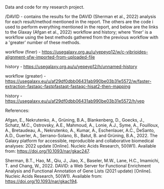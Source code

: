 Data and code for my research project.

/DAVID - contains the results for the DAVID (Sherman et al., 2022) analysis for each result/method mentioned in the report. 
The others are the code i used to perform everything mentioned in the report, and below are the links to the Glaxay (Afgan et al., 2022) workflow and history; where 'finer' is a workflow using the best methods gathered from the previous workflow with a 'greater' number of these methods. 

workflow (finer) - https://usegalaxy.org.au/u/yepeyp12/w/c-vibrioides-alignment-sfw-imported-from-uploaded-file

history - https://usegalaxy.org.au/u/yepeyp12/h/unnamed-history

workflow (greater) - https://usegalaxy.eu/u/af29df0dbb06431ab990be03b31e5572/w/faster-extraction-fastaqc-fastpfastaqt-fastaqc-hisat2-then-mapping

history - https://usegalaxy.eu/u/af29df0dbb06431ab990be03b31e5572/h/yep

References:

Afgan, E., Nekrutenko, A., Grüning, B.A., Blankenberg, D., Goecks, J., Schatz, M.C., Ostrovsky, A.E., Mahmoud, A., Lonie, A.J., Syme, A., Fouilloux, A., Bretaudeau, A., Nekrutenko, A., Kumar, A., Eschenlauer, A.C., DeSanto, A.D., Guerler, A., Serrano-Solano, B., Batut, B. and Grüning, B.A., 2022. The Galaxy platform for accessible, reproducible and collaborative biomedical analyses: 2022 update [Online]. Nucleic Acids Research, 50(W1). Available from: https://doi.org/10.1093/nar/gkac247.

Sherman, B.T., Hao, M., Qiu, J., Jiao, X., Baseler, M.W., Lane, H.C., Imamichi, T. and Chang, W., 2022. DAVID: a Web Server for Functional Enrichment Analysis and Functional Annotation of Gene Lists (2021 update) [Online]. Nucleic Acids Research, 50(W1). Available from: https://doi.org/10.1093/nar/gkac194.
